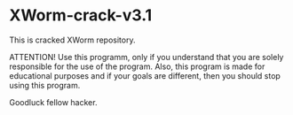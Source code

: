 # XWorm-crack-v3.1
This is cracked XWorm repository. 

ATTENTION! Use this programm, only if you understand that you are solely responsible for the use of the program. Also, this program is made for educational purposes and if your goals are different, then you should stop using this program.

Goodluck fellow hacker.
